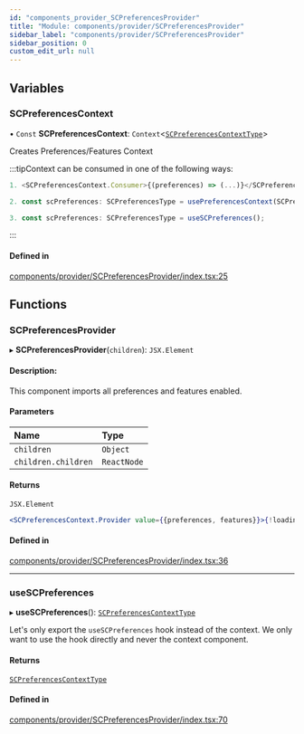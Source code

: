 ```yaml
---
id: "components_provider_SCPreferencesProvider"
title: "Module: components/provider/SCPreferencesProvider"
sidebar_label: "components/provider/SCPreferencesProvider"
sidebar_position: 0
custom_edit_url: null
---
```


## Variables

### SCPreferencesContext

• `Const` **SCPreferencesContext**: `Context`<[`SCPreferencesContextType`](../interfaces/types_context.SCPreferencesContextType.md)\>

Creates Preferences/Features Context

:::tipContext can be consumed in one of the following ways:

```jsx
1. <SCPreferencesContext.Consumer>{(preferences) => (...)}</SCPreferencesContext.Consumer>
```
```jsx
2. const scPreferences: SCPreferencesType = usePreferencesContext(SCPreferencesContext);
```
```jsx
3. const scPreferences: SCPreferencesType = useSCPreferences();
````
:::

#### Defined in

[components/provider/SCPreferencesProvider/index.tsx:25](https://github.com/selfcommunity/community-ui/blob/c7df98e/packages/sc-core/src/components/provider/SCPreferencesProvider/index.tsx#L25)

## Functions

### SCPreferencesProvider

▸ **SCPreferencesProvider**(`children`): `JSX.Element`

#### Description:
This component imports all preferences and features enabled.

#### Parameters

| Name | Type |
| :------ | :------ |
| `children` | `Object` |
| `children.children` | `ReactNode` |

#### Returns

`JSX.Element`

 ```jsx
 <SCPreferencesContext.Provider value={{preferences, features}}>{!loading && children}</SCPreferencesContext.Provider>
 ```

#### Defined in

[components/provider/SCPreferencesProvider/index.tsx:36](https://github.com/selfcommunity/community-ui/blob/c7df98e/packages/sc-core/src/components/provider/SCPreferencesProvider/index.tsx#L36)

___

### useSCPreferences

▸ **useSCPreferences**(): [`SCPreferencesContextType`](../interfaces/types_context.SCPreferencesContextType.md)

Let's only export the `useSCPreferences` hook instead of the context.
We only want to use the hook directly and never the context component.

#### Returns

[`SCPreferencesContextType`](../interfaces/types_context.SCPreferencesContextType.md)

#### Defined in

[components/provider/SCPreferencesProvider/index.tsx:70](https://github.com/selfcommunity/community-ui/blob/c7df98e/packages/sc-core/src/components/provider/SCPreferencesProvider/index.tsx#L70)
